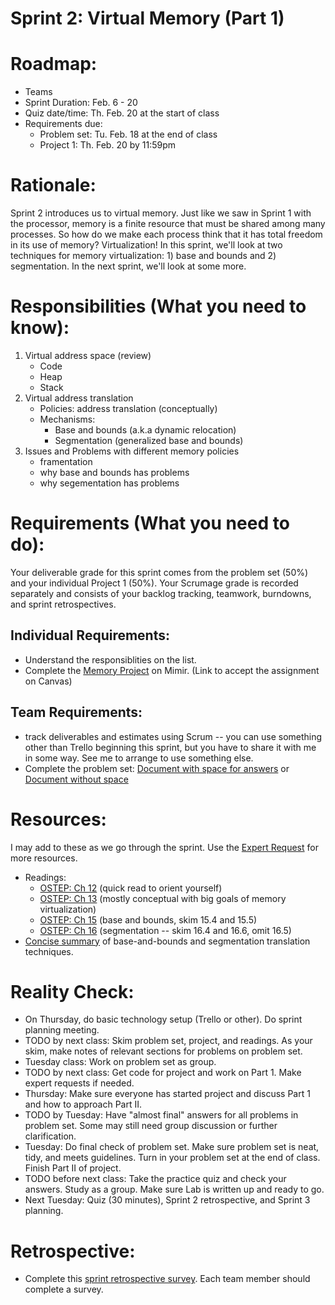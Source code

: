 # Sprint 2: Virtual Memory (Part 1)

# Roadmap:
* Teams
* Sprint Duration: Feb. 6 - 20
* Quiz date/time: Th. Feb. 20 at the start of class
* Requirements due: 
   * Problem set: Tu. Feb. 18 at the end of class
   * Project 1: Th. Feb. 20 by 11:59pm

# Rationale: 
Sprint 2 introduces us to virtual memory.  Just like we saw in Sprint 1 with the processor, memory is a finite resource that must be shared among many processes.  So how do we make each process think that it has total freedom in its use of memory?  Virtualization! In this sprint, we'll look at two techniques for memory virtualization: 1) base and bounds and 2) segmentation.  In the next sprint, we'll look at some more. 

# Responsibilities (What you need to know):
1. Virtual address space (review)
   * Code
   * Heap
   * Stack
2. Virtual address translation
   - Policies: address translation (conceptually)
   - Mechanisms:
      * Base and bounds (a.k.a dynamic relocation)
      * Segmentation (generalized base and bounds)
3. Issues and Problems with different memory policies
   - framentation
   - why base and bounds has problems
   - why segementation has problems
    

# Requirements (What you need to do):
Your deliverable grade for this sprint comes from the problem set (50%) and your individual Project 1 (50%).  Your Scrumage grade is recorded separately and consists of your backlog tracking, teamwork, burndowns, and sprint retrospectives.

## Individual Requirements:
* Understand the responsiblities on the list.
* Complete the [Memory Project](https://github.com/rollins-cms/cms330-spr20/blob/master/sprint2/project-virt-mem.md) on Mimir.  (Link to accept the assignment on Canvas)

## Team Requirements:
* track deliverables and estimates using Scrum -- you can use something other than Trello beginning this sprint, but you have to share it with me in some way.  See me to arrange to use something else.
* Complete the problem set: [Document with space for answers](./sprint2_prob_set_space.pdf) or [Document without space](./sprint2_prob_set_no_space.pdf)

# Resources:  
I may add to these as we go through the sprint.  Use the [Expert Request](https://rollins.co1.qualtrics.com/jfe/form/SV_0jNfbBpN1clDJfn?course=cms330s20&sprint=2) for more resources. 

* Readings:
   * [OSTEP: Ch 12](http://pages.cs.wisc.edu/~remzi/OSTEP/dialogue-vm.pdf) (quick read to orient yourself)
   * [OSTEP: Ch 13](http://pages.cs.wisc.edu/~remzi/OSTEP/vm-intro.pdf) (mostly conceptual with big goals of memory virtualization)
   * [OSTEP: Ch 15](http://pages.cs.wisc.edu/~remzi/OSTEP/vm-mechanism.pdf) (base and bounds, skim 15.4 and 15.5)
   * [OSTEP: Ch 16](http://pages.cs.wisc.edu/~remzi/OSTEP/vm-segmentation.pdf) (segmentation -- skim 16.4 and 16.6, omit 16.5)
* [Concise summary](http://pages.cs.wisc.edu/~bart/537/lecturenotes/s15.html) of base-and-bounds and segmentation translation techniques.

# Reality Check:
  * On Thursday, do basic technology setup (Trello or other).  Do sprint planning meeting.  
  * TODO by next class:  Skim problem set, project, and readings.  As your skim, make notes of relevant sections for problems on problem set.
  * Tuesday class: Work on problem set as group.
  * TODO by next class: Get code for project and work on Part 1.  Make expert requests if needed.
  * Thursday: Make sure everyone has started project and discuss Part 1 and how to approach Part II.
  * TODO by Tuesday: Have "almost final" answers for all problems in problem set.  Some may still need group discussion or further clarification.  
  * Tuesday: Do final check of problem set.  Make sure problem set is neat, tidy, and meets guidelines.  Turn in your problem set at the end of class. Finish Part II of project.
  * TODO before next class: Take the practice quiz and check your answers.  Study as a group.  Make sure Lab is written up and ready to go.
  * Next Tuesday: Quiz (30 minutes), Sprint 2 retrospective, and Sprint 3 planning.

# Retrospective:
  * Complete this [sprint retrospective survey](https://rollins.co1.qualtrics.com/jfe/form/SV_3rAIzhpHFYbIixf?course=330s20&sprint=2).  Each team member should complete a survey.
